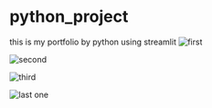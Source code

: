 # python_project
this is my portfolio by python using streamlit
![first](https://user-images.githubusercontent.com/114070310/218183095-d23409b0-c4d1-44bf-83d8-749034841822.png)

![second](https://user-images.githubusercontent.com/114070310/218183131-6b573979-1a42-4f91-b485-a7eb52c13646.png)

![third](https://user-images.githubusercontent.com/114070310/218183273-7696e4bb-aa24-4f79-aa3b-c7d510b291b6.png)

![last one](https://user-images.githubusercontent.com/114070310/218253827-cfeb1718-c0c0-41b8-8747-c3cea841ded6.png)
